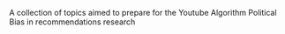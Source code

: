 A collection of topics aimed to prepare for the Youtube Algorithm Political Bias in recommendations research 
